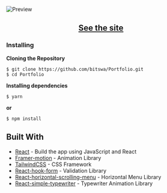 ![Preview](https://github.com/Portfolio/preview.jpg)

<h2 align="center">
   <a href="https://bitswa.github.io/Portfolio">See the site</a>
</h2>

### Installing

**Cloning the Repository**

```
$ git clone https://github.com/bitswa/Portfolio.git
$ cd Portfolio
```

**Installing dependencies**

```
$ yarn
```

__or__

```
$ npm install
```

## Built With

- [React](https://react.dev/) - Build the app using JavaScript and React
- [Framer-motion](https://www.framer.com/motion/) - Animation Library
- [TailwindCSS](https://tailwindcss.com/) - CSS Framework
- [React-hook-form](https://react-hook-form.com/) - Validation Library
- [React-horizontal-scrolling-menu](https://www.npmjs.com/package/react-horizontal-scrolling-menu) - Horizontal Menu Library
- [React-simple-typewriter](https://www.npmjs.com/package/react-simple-typewriter) - Typewriter Animation Library